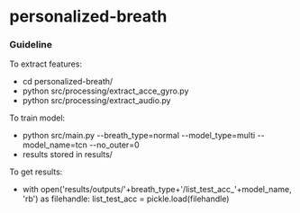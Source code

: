 # personalized-breath

### Guideline
To extract features:
- cd personalized-breath/
- python src/processing/extract_acce_gyro.py
- python src/processing/extract_audio.py

To train model:
- python src/main.py --breath_type=normal --model_type=multi --model_name=tcn --no_outer=0
- results stored in results/

To get results:
- with open('results/outputs/'+breath_type+'/list_test_acc_'+model_name, 'rb') as filehandle:
    list_test_acc = pickle.load(filehandle)